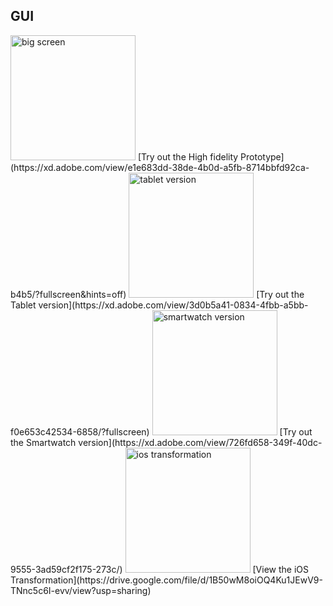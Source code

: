 ## GUI
  
<img src="https://lieszard.github.io/ixd/big.png" alt="big screen" style="width:200px;"/>
[Try out the High fidelity Prototype](https://xd.adobe.com/view/e1e683dd-38de-4b0d-a5fb-8714bbfd92ca-b4b5/?fullscreen&hints=off)  
<img src="https://lieszard.github.io/ixd/tablet.png" alt="tablet version" style="width:200px;"/> 
[Try out the Tablet version](https://xd.adobe.com/view/3d0b5a41-0834-4fbb-a5bb-f0e653c42534-6858/?fullscreen)  
<img src="https://lieszard.github.io/ixd/smartwatch.png" alt="smartwatch version" style="width:200px;"/> 
[Try out the Smartwatch version](https://xd.adobe.com/view/726fd658-349f-40dc-9555-3ad59cf2f175-273c/)  
<img src="https://lieszard.github.io/ixd/ios.png" alt="ios transformation" style="width:200px;"/> 
[View the iOS Transformation](https://drive.google.com/file/d/1B50wM8oiOQ4Ku1JEwV9-TNnc5c6I-evv/view?usp=sharing)   
